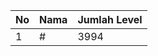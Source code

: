 | No | Nama            | Jumlah Level |
|----|-----------------|--------------|
| 1  | #    |    3994        |
